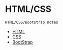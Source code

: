 # HTML/CSS
```
HTML/CSS/Bootstrap notes
```
* [HTML](https://github.com/benny201/HTML-CSS/tree/master/HTML "html")
* [CSS](https://github.com/benny201/HTML-CSS/tree/master/CSS "css")
* [BootStrap](https://github.com/benny201/HTML-CSS/tree/master/Bootsrap "bootstrap")
